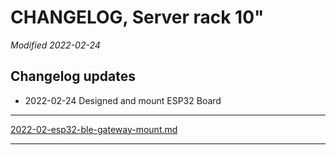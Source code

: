 # CHANGELOG, Server rack 10"

*Modified 2022-02-24*


## Changelog updates

- 2022-02-24 Designed and mount ESP32 Board


---

[2022-02-esp32-ble-gateway-mount.md](2022-02-esp32-ble-gateway-mount.md ':include')

---

